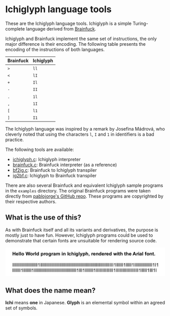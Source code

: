 # Ichiglyph language tools

These are the Ichiglyph language tools. Ichiglyph is a simple Turing-complete
language derived from [Brainfuck](https://en.wikipedia.org/wiki/Brainfuck).

Ichiglyph and Brainfuck implement the same set of instructions, the only major
difference is their encoding. The following table presents the encoding of the
instructions of both languages.

| Brainfuck | Ichiglyph |
| --------- | --------- |
| `>`       | `ll`      |
| `<`       | `lI`      |
| `+`       | `Il`      |
| `-`       | `II`      |
| `.`       | `1l`      |
| `,`       | `1I`      |
| `[`       | `l1`      |
| `]`       | `I1`      |

The Ichiglyph language was inspired by a remark by Josefina Mádrová, who
cleverly noted that using the characters `l`, `I` and `1` in identifiers is
a bad practice.

The following tools are available:

 * [ichiglyph.c](interpreter/ichiglyph/ichiglyph.c): Ichiglyph interpreter
 * [brainfuck.c](interpreter/brainfuck/brainfuck.c): Brainfuck interpreter (as a reference)
 * [bf2ig.c](transpiler/bf2ig/bf2ig.c): Brainfuck to Ichiglyph transpiler
 * [ig2bf.c](transpiler/ig2bf/ig2bf.c): Ichiglyph to Brainfuck transpiler

There are also several Brainfuck and equivalent Ichiglyph sample programs in
the `examples` directory. The original Brainfuck programs were taken directly
from [pablojorge's GitHub repo](https://github.com/pablojorge/brainfuck).
These programs are copyrighted by their respective authors.

## What is the use of this?

As with Brainfuck itself and all its variants and derivatives, the purpose is
mostly just to have fun. However, Ichiglyph programs could be used to
demonstrate that certain fonts are unsuitable for rendering source code.

![I and l indistinguishable](examples/hello.png "I and l indistinguishable")

## What does the name mean?

**Ichi** means **one** in Japanese. **Glyph** is an elemental symbol within an
agreed set of symbols.
